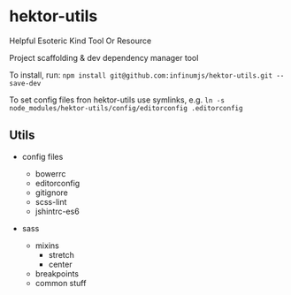 # hektor-utils

Helpful Esoteric Kind Tool Or Resource

Project scaffolding &amp; dev dependency manager tool

To install, run: ``npm install git@github.com:infinumjs/hektor-utils.git --save-dev``

To set config files fron hektor-utils use symlinks, e.g. ``ln -s node_modules/hektor-utils/config/editorconfig .editorconfig``

## Utils

* config files
  * bowerrc
  * editorconfig
  * gitignore
  * scss-lint
  * jshintrc-es6

* sass
  * mixins
    * stretch
    * center
  * breakpoints
  * common stuff
